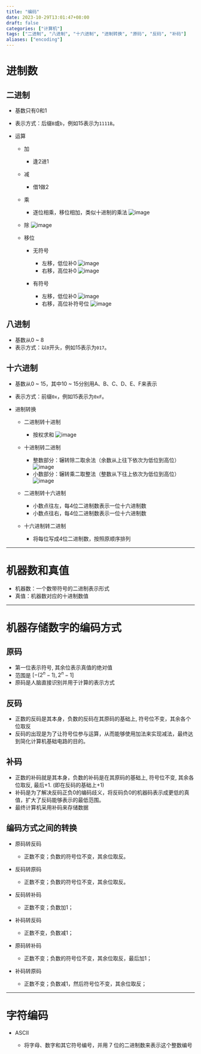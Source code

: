 ```yaml
---
title: "编码"
date: 2023-10-29T13:01:47+08:00
draft: false
categories: ["计算机"]
tags: ["二进制", "八进制", "十六进制", "进制转换", "原码", "反码", "补码"]
aliases: ["encoding"]
---
```


# 进制数

## 二进制

* 基数只有0和1

* 表示方式：后缀`B`或`b`，例如15表示为`1111B`。

* 运算

    * 加

      * 逢2进1
    * 减

      * 借1做2
    * 乘

      * 逐位相乘，移位相加，类似十进制的乘法
        ![image](assets/4.png)
    * 除
      ![image](assets/3.png)
    * 移位

      * 无符号
        * 左移，低位补0
          ![image](assets/5.png)
        * 右移，高位补0
          ![image](assets/6.png)

      * 有符号
        * 左移，低位补0
          ![image](assets/8.png)
        * 右移，高位补符号位
          ![image](assets/9.png)

## 八进制

* 基数从0 \~ 8
* 表示方式：以`0`开头，例如15表示为`017`。

## 十六进制

* 基数从0 \~ 15，其中10 \~ 15分别用A、B、C、D、E、F来表示
* 表示方式：前缀`0x`，例如15表示为`0xF`。
* 进制转换

  * 二进制转十进制

    * 按权求和
      ![image](assets/7.png)

  * 十进制转二进制

    * 整数部分：辗转除二取余法（余数从上往下依次为低位到高位）
      ![image](assets/2.png)
    * 小数部分：辗转乘二取整法（整数从下往上依次为低位到高位）
      ![image](assets/1.png)

  * 二进制转十六进制

    * 小数点往左，每4位二进制数表示一位十六进制数
    * 小数点往右，每4位二进制数表示一位十六进制数

  * 十六进制转二进制

    * 将每位写成4位二进制数，按照原顺序排列

---

# 机器数和真值

- 机器数：一个数带符号的二进制表示形式
- 真值：机器数对应的十进制数值

---

# 机器存储数字的编码方式

## 原码

  * 第一位表示符号, 其余位表示真值的绝对值
  * 范围是 $[-(2^n - 1), 2^n - 1]$
  * 原码是人脑直接识别并用于计算的表示方式

## 反码

  * 正数的反码是其本身，负数的反码在其原码的基础上, 符号位不变，其余各个位取反
  * 反码的出现是为了让符号位参与运算，从而能够使用加法来实现减法，最终达到简化计算机基础电路的目的。

## 补码

  * 正数的补码就是其本身，负数的补码是在其原码的基础上, 符号位不变, 其余各位取反, 最后+1. (即在反码的基础上+1)
  * 补码是为了解决反码正负0的编码歧义，将反码负0的机器码表示成更低的真值，扩大了反码能够表示的最低范围。
  * 最终计算机采用补码来存储数据

## 编码方式之间的转换

* 原码转反码

  * 正数不变；负数的符号位不变，其余位取反。
* 反码转原码

  * 正数不变；负数的符号位不变，其余位取反。
* 反码转补码

  * 正数不变；负数加1；
* 补码转反码

  * 正数不变，负数减1；
* 原码转补码

  * 正数不变；负数的符号位不变，其余位取反，最后加1；
* 补码转原码

  * 正数不变；负数减1，然后符号位不变，其余位取反；

---

# 字符编码

* ASCII

  * 将字母、数字和其它符号编号，并用 7 位的二进制数来表示这个整数编号